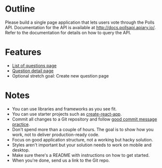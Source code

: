 # Outline

Please build a single page application that lets users vote through the Polls
API. Documentation for the API is available at http://docs.pollsapi.apiary.io/. Refer to the documentation for details on how to query the API.

# Features

- [List of questions page](http://pasteboard.co/8AReDrPvo.jpg)
- [Question detail page](http://pasteboard.co/8ARC7212L.jpg)
- Optional stretch goal: Create new question page

# Notes

- You can use libraries and frameworks as you see fit.
- You can use starter projects such as
  [create-react-app](https://github.com/facebookincubator/create-react-app).
- Commit all changes to a Git repository and follow
  [good commit message practice](https://chris.beams.io/posts/git-commit/).
- Don't spend more than a couple of hours. The goal is to show how you work,
  not to deliver production-ready code.
- Focus on good application structure, not a working but hacky solution.
- Styles aren't important but your solution needs to work on mobile and desktop.
- Make sure there's a README with instructions on how to get started.
- When you're done, send us a link to the Git repo.
